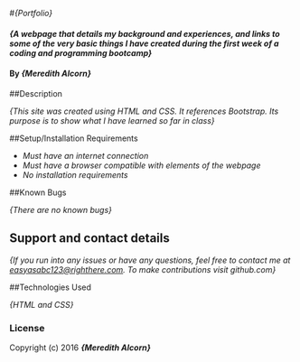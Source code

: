 #_{Portfolio}_

#### _{A webpage that details my background and experiences, and links to some of the very basic things I have created during the first week of a coding and programming bootcamp}_

#### By _**{Meredith Alcorn}**_

##Description

_{This site was created using HTML and CSS.  It references Bootstrap.  Its purpose is to show what I have learned so far in class}_

##Setup/Installation Requirements

* _Must have an internet connection_
* _Must have a browser compatible with elements of the webpage_
* _No installation requirements_

##Known Bugs

_{There are no known bugs}_

## Support and contact details

_{If you run into any issues or have any questions, feel free to contact me at easyasabc123@righthere.com.  To make contributions visit github.com}_

##Technologies Used

_{HTML and CSS}_

### License

Copyright (c) 2016 **_{Meredith Alcorn}_**

